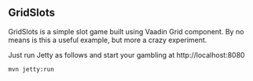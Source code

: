 ## GridSlots

GridSlots is a simple slot game built using Vaadin Grid component. By no means is this a useful example, but more a crazy experiment.

Just run Jetty as follows and start your gambling at http://localhost:8080

```bash
mvn jetty:run
```
